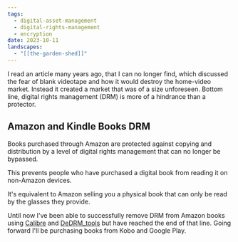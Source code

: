 ```yaml
---
tags:
  - digital-asset-management
  - digital-rights-management
  - encryption
date: 2023-10-11
landscapes:
  - "[[the-garden-shed]]"
---
```

I read an article many years ago, that I can no longer find, which discussed the fear of blank videotape and how it would destroy the home-video market. Instead it created a market that was of a size unforeseen. Bottom line, digital rights management (DRM) is more of a hindrance than a protector.

## Amazon and Kindle Books DRM
Books purchased through Amazon are protected against copying and distribution by a level of digital rights management that can no longer be bypassed.

This prevents people who have purchased a digital book from reading it on non-Amazon devices.

It's equivalent to Amazon selling you a physical book that can only be read by the glasses they provide.

Until now I've been able to successfully remove DRM from Amazon books using [Calibre](https://calibre-ebook.com/) and [DeDRM_tools](https://github.com/noDRM/DeDRM_tools) but have reached the end of that line. Going forward I'll be purchasing books from Kobo and Google Play.